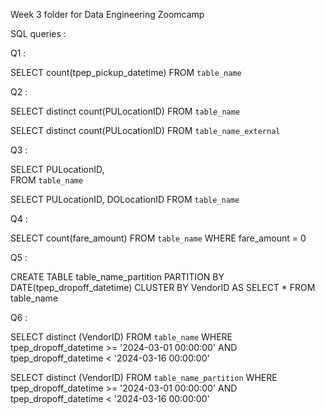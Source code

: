 Week 3 folder for Data Engineering Zoomcamp


SQL queries : 

Q1 : 

SELECT count(tpep_pickup_datetime)
FROM `table_name`

Q2 : 

SELECT distinct count(PULocationID) 
FROM `table_name`

SELECT distinct count(PULocationID) 
FROM `table_name_external`

Q3 : 

SELECT PULocationID,  
FROM `table_name`

SELECT PULocationID,  DOLocationID
FROM `table_name`

Q4 :

SELECT count(fare_amount) 
FROM `table_name` 
WHERE fare_amount = 0

Q5 : 

CREATE TABLE table_name_partition
PARTITION BY DATE(tpep_dropoff_datetime)
CLUSTER BY VendorID
AS 
SELECT *
FROM table_name

Q6 :

SELECT distinct (VendorID) 
FROM `table_name`
WHERE tpep_dropoff_datetime >= '2024-03-01 00:00:00' AND tpep_dropoff_datetime < '2024-03-16 00:00:00'

SELECT distinct (VendorID) 
FROM `table_name_partition`
WHERE tpep_dropoff_datetime >= '2024-03-01 00:00:00' AND tpep_dropoff_datetime < '2024-03-16 00:00:00'
